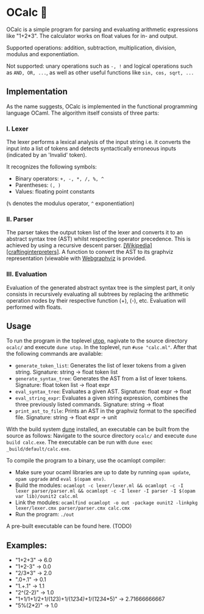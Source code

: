 # OCalc 🐫
OCalc is a simple program for parsing and evaluating arithmetic expressions like "1+2*3".
The calculator works on float values for in- and output.

Supported operations: addition, subtraction, multiplication, division, modulus and exponentiation.

Not supported: unary operations such as `-, !` and logical operations such as `AND, OR, ...`, as well as other useful functions like `sin, cos, sqrt, ...`

## Implementation
As the name suggests, OCalc is implemented in the functional programming language OCaml.
The algorithm itself consists of three parts:
### I. Lexer
The lexer performs a lexical analysis of the input string i.e. it converts the input into 
a list of tokens and detects syntactically erroneous inputs (indicated by an 'Invalid' token).

It recognizes the following symbols:

- Binary operators: `+, -, *, /, %, ^`
- Parentheses: `(, )`
- Values: floating point constants

(`%` denotes the modulus operator, `^` exponentiation)

### II. Parser
The parser takes the output token list of the lexer and converts it to an abstract syntax tree (AST)
whilst respecting operator precedence. This is achieved by using a recursive descent parser. [[Wikipedia]](https://en.wikipedia.org/wiki/Recursive_descent_parser) [[craftinginterpreters]](http://craftinginterpreters.com/parsing-expressions.html#recursive-descent-parsing). A function to convert the AST to its graphviz representation (viewable with [Webgraphviz](http://webgraphviz.com/) is provided.

### III. Evaluation
Evaluation of the generated abstract syntax tree is the simplest part, it only consists in 
recursively evaluating all subtrees by replacing the arithmetic operation nodes by their
respective function (+), (-), etc. Evaluation will performed with floats.

## Usage
To run the program in the toplevel [utop](https://github.com/ocaml-community/utop), nagivate to the source directory `ocalc/` and execute `dune utop`.
In the toplevel, run  `#use "calc.ml"`. After that the following commands are available:
- `generate_token_list`: Generates the list of lexer tokens from a given string. Signature: string -> float token list
- `generate_syntax_tree`: Generates the AST from a list of lexer tokens. Signature: float token list -> float expr
- `eval_syntax_tree`: Evaluates a given AST. Signature: float expr -> float
- `eval_string_expr`: Evaluates a given string expression, combines the three previously listed commands. Signature: string -> float
- `print_ast_to_file`: Prints an AST in the graphviz format to the specified file. Signature: string -> float expr -> unit

With the build system [dune](https://github.com/ocaml/dune) installed, an executable can be built from the source as follows:
Navigate to the source directory `ocalc/` and execute `dune build calc.exe`. The executable can be run with `dune exec _build/default/calc.exe`.

To compile the program to a binary, use the ocamlopt compiler:
- Make sure your ocaml libraries are up to date by running `opam update`, `opam upgrade` and `eval $(opam env)`.
- Build the modules: `ocamlopt -c lexer/lexer.ml && ocamlopt -c -I lexer parser/parser.ml && ocamlopt -c -I lexer -I parser -I $(opam var lib)/ounit2 calc.ml`
- Link the modules: `ocamlfind ocamlopt -o out -package ounit2 -linkpkg lexer/lexer.cmx parser/parser.cmx calc.cmx`
- Run the program: `./out`

A pre-built executable can be found here. (TODO) 

## Examples:
- "1+2+3" -> 6.0
- "1+2-3" -> 0.0
- "2/3*3" -> 2.0
- ".0+.1" -> 0.1
- "1.+.1" -> 1.1
- "2^(2-2)" -> 1.0
- "1+1/1+1/2+1/(1*2*3)+1/(1*2*3*4)+1/(1*2*3*4*5)" -> 2.71666666667
- "5%(2*2)" -> 1.0
